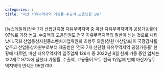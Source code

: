 ```yaml
---
categories: i
title: "마산 자유무역지역 가동률·수출액·고용인원 1위"
---
```

[뉴스데일리]전국 7개 산업단지형 자유무역지역 중 마산 자유무역지역의 공장가동률이 97%로 가장 높고, 수출액과 고용인원도 전국 자유무역지역의 절반이 넘는 것으로 나타났다.국회 산업통상자원중소벤처기업위원회 최형두 의원(창원 마산합포)이 국정감사를 앞두고 산업통상자원부로부터 제출받은 ‘전국 7개 산단형 자유무역지역 공장가동률’ 현황에 따르면, 마산 자유무역지역 입주업체 126개 중 2022년 8월 현재 가동 중인 업체는 122개로 97%에 달했다.가동률, 수출액, 고용율이 모두 전국 1위임에 반해 마산자유무역지역의 면적은 95만700